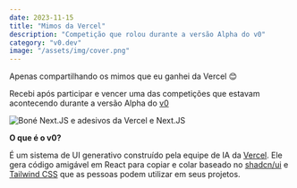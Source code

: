 ```yaml
---
date: 2023-11-15
title: "Mimos da Vercel"
description: "Competição que rolou durante a versão Alpha do v0"
category: "v0.dev"
image: "/assets/img/cover.png"
---
```


Apenas compartilhando os mimos que eu ganhei da Vercel 😊

Recebi após participar e vencer uma das competições que estavam acontecendo durante a versão Alpha do <a href="https://v0.dev" target="_blank" rel="nofollow, noreferrer,noopener,external">v0</a>

<div class="midSize">

![Boné Next.JS e adesivos da Vercel e Next.JS](/assets/img/Mimos.jpg)

</div>

**O que é o v0?**

É um sistema de UI generativo construído pela equipe de IA da <a href="https://vercel.com/" target="_blank" rel="nofollow, noreferrer,noopener,external">Vercel</a>. Ele gera código amigável em React para copiar e colar baseado no <a href="https://ui.shadcn.com/" target="_blank" rel="nofollow, noreferrer,noopener,external">shadcn/ui</a> e <a href="https://tailwindcss.com/" target="_blank" rel="nofollow, noreferrer,noopener,external">Tailwind CSS</a> que as pessoas podem utilizar em seus projetos.

